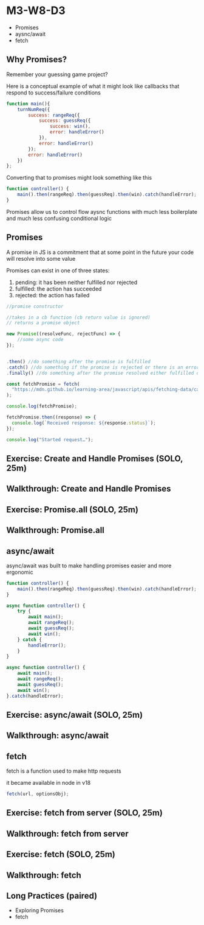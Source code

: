 # M3-W8-D3

-   Promises
-   aysnc/await
-   fetch

## Why Promises?

Remember your guessing game project?

Here is a conceptual example of what it might look like callbacks that respond to success/failure conditions

```js
function main(){
    turnNumReq({
        success: rangeReq({
            success: guessReq({
                success: win(),
                error: handleError()
            }),
            error: handleError()
        });
        error: handleError()
    })
};
```

Converting that to promises might look something like this

```js
function controller() {
    main().then(rangeReq).then(guessReq).then(win).catch(handleError);
}
```

Promises allow us to control flow aysnc functions with much less boilerplate and much less confusing conditional logic

## Promises

A promise in JS is a commitment that at some point in the future your code will resolve into some value

Promises can exist in one of three states:

1. pending: it has been neither fulfilled nor rejected
2. fulfilled: the action has succeeded
3. rejected: the action has failed

```js
//promise constructor

//takes in a cb function (cb return value is ignored)
// returns a promise object

new Promise((resolveFunc, rejectFunc) => {
    //some async code
});


.then() //do something after the promise is fulfilled
.catch() //do something if the promise is rejected or there is an error due to an unhandled rejection
.finally() //do something after the promise resolved either fulfilled or rejected
```

```js
const fetchPromise = fetch(
  "https://mdn.github.io/learning-area/javascript/apis/fetching-data/can-store/products.json",
);

console.log(fetchPromise);

fetchPromise.then((response) => {
  console.log(`Received response: ${response.status}`);
});

console.log("Started request…");
```

## Exercise: Create and Handle Promises (SOLO, 25m)

## Walkthrough: Create and Handle Promises

## Exercise: Promise.all (SOLO, 25m)

## Walkthrough: Promise.all

## async/await

async/await was built to make handling promises easier and more ergonomic

```js
function controller() {
    main().then(rangeReq).then(guessReq).then(win).catch(handleError);
}
```

```js
async function controller() {
    try {
        await main();
        await rangeReq();
        await guessReq();
        await win();
    } catch {
        handleError();
    }
}

async function controller() {
    await main();
    await rangeReq();
    await guessReq();
    await win();
}.catch(handleError);
```

## Exercise: async/await (SOLO, 25m)

## Walkthrough: async/await

## fetch

fetch is a function used to make http requests

it became available in node in v18

```js
fetch(url, optionsObj);
```

## Exercise: fetch from server (SOLO, 25m)

## Walkthrough: fetch from server

## Exercise: fetch (SOLO, 25m)

## Walkthrough: fetch

## Long Practices (paired)

-   Exploring Promises
-   fetch
